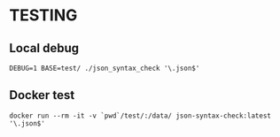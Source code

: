 # TESTING

## Local debug

```console
DEBUG=1 BASE=test/ ./json_syntax_check '\.json$'
```

## Docker test

```console
docker run --rm -it -v `pwd`/test/:/data/ json-syntax-check:latest '\.json$'
```
